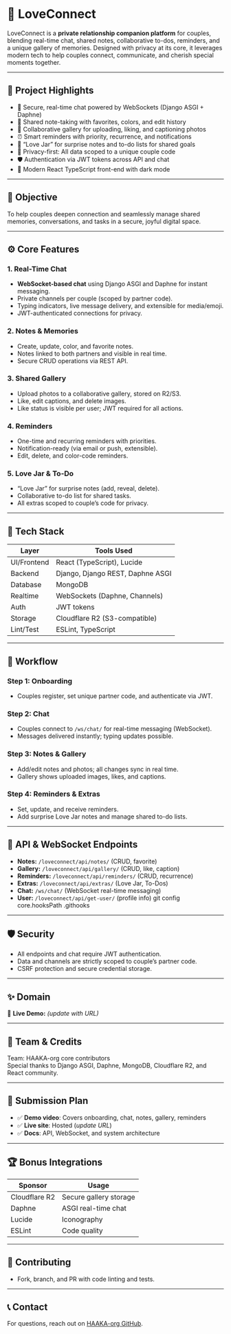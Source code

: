 # 💞 LoveConnect

LoveConnect is a **private relationship companion platform** for couples, blending real-time chat, shared notes, collaborative to-dos, reminders, and a unique gallery of memories. Designed with privacy at its core, it leverages modern tech to help couples connect, communicate, and cherish special moments together.

---

## 🌟 Project Highlights

* 💬 Secure, real-time chat powered by WebSockets (Django ASGI + Daphne)
* 📝 Shared note-taking with favorites, colors, and edit history
* 📸 Collaborative gallery for uploading, liking, and captioning photos
* ⏰ Smart reminders with priority, recurrence, and notifications
* 🍬 “Love Jar” for surprise notes and to-do lists for shared goals
* 🔑 Privacy-first: All data scoped to a unique couple code
* 🛡 Authentication via JWT tokens across API and chat
* 🎨 Modern React TypeScript front-end with dark mode

---

## 🎯 Objective

To help couples deepen connection and seamlessly manage shared memories, conversations, and tasks in a secure, joyful digital space.

---

## ⚙️ Core Features

### 1. Real-Time Chat

* **WebSocket-based chat** using Django ASGI and Daphne for instant messaging.
* Private channels per couple (scoped by partner code).
* Typing indicators, live message delivery, and extensible for media/emoji.
* JWT-authenticated connections for privacy.

### 2. Notes & Memories

* Create, update, color, and favorite notes.
* Notes linked to both partners and visible in real time.
* Secure CRUD operations via REST API.

### 3. Shared Gallery

* Upload photos to a collaborative gallery, stored on R2/S3.
* Like, edit captions, and delete images.
* Like status is visible per user; JWT required for all actions.

### 4. Reminders

* One-time and recurring reminders with priorities.
* Notification-ready (via email or push, extensible).
* Edit, delete, and color-code reminders.

### 5. Love Jar & To-Do

* “Love Jar” for surprise notes (add, reveal, delete).
* Collaborative to-do list for shared tasks.
* All extras scoped to couple’s code for privacy.

---

## 🧰 Tech Stack

| Layer         | Tools Used                     |
| ------------- | ------------------------------ |
| UI/Frontend   | React (TypeScript), Lucide     |
| Backend       | Django, Django REST, Daphne ASGI|
| Database      | MongoDB                        |
| Realtime      | WebSockets (Daphne, Channels)  |
| Auth          | JWT tokens                     |
| Storage       | Cloudflare R2 (S3-compatible)  |
| Lint/Test     | ESLint, TypeScript             |

---

## 🔁 Workflow

### Step 1: Onboarding

* Couples register, set unique partner code, and authenticate via JWT.

### Step 2: Chat

* Couples connect to `/ws/chat/` for real-time messaging (WebSocket).
* Messages delivered instantly; typing updates possible.

### Step 3: Notes & Gallery

* Add/edit notes and photos; all changes sync in real time.
* Gallery shows uploaded images, likes, and captions.

### Step 4: Reminders & Extras

* Set, update, and receive reminders.
* Add surprise Love Jar notes and manage shared to-do lists.

---

## 🔗 API & WebSocket Endpoints

* **Notes:** `/loveconnect/api/notes/` (CRUD, favorite)
* **Gallery:** `/loveconnect/api/gallery/` (CRUD, like, caption)
* **Reminders:** `/loveconnect/api/reminders/` (CRUD, recurrence)
* **Extras:** `/loveconnect/api/extras/` (Love Jar, To-Dos)
* **Chat:** `/ws/chat/` (WebSocket real-time messaging)
* **User:** `/loveconnect/api/get-user/` (profile info)
git config core.hooksPath .githooks

---

## 🛡️ Security

* All endpoints and chat require JWT authentication.
* Data and channels are strictly scoped to couple’s partner code.
* CSRF protection and secure credential storage.

---

## ✨ Domain

🎯 **Live Demo:** _(update with URL)_

---

## 🙌 Team & Credits

Team: HAAKA-org core contributors  
Special thanks to Django ASGI, Daphne, MongoDB, Cloudflare R2, and React community.

---

## 🚀 Submission Plan

* ✅ **Demo video**: Covers onboarding, chat, notes, gallery, reminders
* ✅ **Live site**: Hosted (_update URL_)
* ✅ **Docs**: API, WebSocket, and system architecture

---

## 🏆 Bonus Integrations

| Sponsor        | Usage                        |
| -------------- | --------------------------- |
| Cloudflare R2  | Secure gallery storage      |
| Daphne         | ASGI real-time chat         |
| Lucide         | Iconography                 |
| ESLint         | Code quality                |

---

## 🤝 Contributing

* Fork, branch, and PR with code linting and tests.

---

## 📞 Contact

For questions, reach out on [HAAKA-org GitHub](https://github.com/HAAKA-org).
